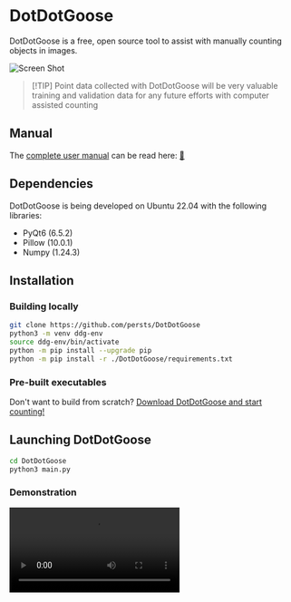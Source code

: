 # DotDotGoose

DotDotGoose is a free, open source tool to assist with manually counting objects in images.

![Screen Shot](doc/source/example.png)

> [!TIP] Point data collected with DotDotGoose will be very valuable training and validation data for any future efforts with computer assisted counting

## Manual

The [complete user manual](./MANUAL.md) can be read here: [📖](./MANUAL.md)

## Dependencies

DotDotGoose is being developed on Ubuntu 22.04 with the following libraries:

* PyQt6 (6.5.2)
* Pillow (10.0.1)
* Numpy (1.24.3)

## Installation

### Building locally

```bash
git clone https://github.com/persts/DotDotGoose
python3 -m venv ddg-env
source ddg-env/bin/activate
python -m pip install --upgrade pip
python -m pip install -r ./DotDotGoose/requirements.txt
```

### Pre-built executables

Don't want to build from scratch? [Download DotDotGoose and start counting!](https://biodiversityinformatics.amnh.org/open_source/dotdotgoose/)

## Launching DotDotGoose

```bash
cd DotDotGoose
python3 main.py
```

### Demonstration

<video src="https://github.com/mavaddat/DotDotGoose/assets/5055400/40d79ca9-8b5c-4cdf-a64e-8bc68205f054" />
